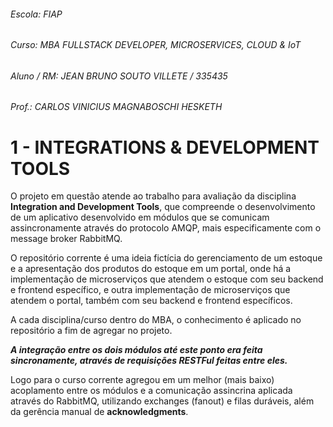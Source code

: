 ###### Escola: FIAP
###### Curso: MBA FULLSTACK DEVELOPER, MICROSERVICES, CLOUD & IoT
###### Aluno / RM: JEAN BRUNO SOUTO VILLETE / 335435
###### Prof.: CARLOS VINICIUS MAGNABOSCHI HESKETH

# 1 - INTEGRATIONS & DEVELOPMENT TOOLS

O projeto em questão atende ao trabalho para avaliação da disciplina **Integration and Development Tools**, que
 compreende o desenvolvimento de um aplicativo desenvolvido em módulos que se comunicam assincronamente através do 
 protocolo AMQP, mais especificamente com o message broker RabbitMQ.

O repositório corrente é uma ideia fictícia do gerenciamento de um estoque e a apresentação dos produtos do estoque em
 um portal, onde há a implementação de microserviços que atendem o estoque com seu backend e frontend específico, e
 outra implementação de microserviços que atendem o portal, também com seu backend e frontend específicos.
 
A cada disciplina/curso dentro do MBA, o conhecimento é aplicado no repositório a fim de agregar no projeto.
 
***A integração entre os dois módulos até este ponto era feita sincronamente, através de requisições RESTFul feitas entre
 eles.***

Logo para o curso corrente agregou em um melhor (mais baixo) acoplamento entre os módulos e a comunicação assincrina
 aplicada através do RabbitMQ, utilizando exchanges (fanout) e filas duráveis, além da gerência manual de 
 **acknowledgments**.